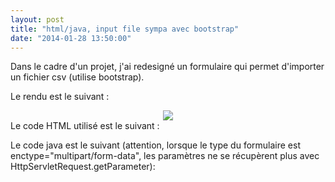 ```yaml
---
layout: post
title: "html/java, input file sympa avec bootstrap"
date: "2014-01-28 13:50:00"
---
```

Dans le cadre d'un projet, j'ai redesigné un formulaire qui permet d'importer un fichier csv (utilise bootstrap).

Le rendu est le suivant :

<div class="separator" style="clear: both; text-align: center;"><a href="http://2.bp.blogspot.com/-GbpePebl9sw/Uuek_yww54I/AAAAAAAADuw/gMzZw1TdYRA/s1600/Untitled.png" imageanchor="1" style="margin-left: 1em; margin-right: 1em;"><img border="0" src="http://2.bp.blogspot.com/-GbpePebl9sw/Uuek_yww54I/AAAAAAAADuw/gMzZw1TdYRA/s320/Untitled.png" /></a></div>
Le code HTML utilisé est le suivant :

<script src="https://pastebin.com/embed_js/CD00ksSn"></script>

Le code java est le suivant (attention, lorsque le type du formulaire est enctype="multipart/form-data", les paramètres ne se récupèrent plus avec HttpServletRequest.getParameter):

<script src="https://pastebin.com/embed_js/aDMX7AUq"></script>


